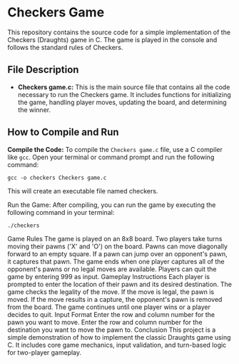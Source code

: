 # Checkers Game

This repository contains the source code for a simple implementation of the Checkers (Draughts) game in C. The game is played in the console and follows the standard rules of Checkers.

## File Description

- **Checkers game.c:** This is the main source file that contains all the code necessary to run the Checkers game. It includes functions for initializing the game, handling player moves, updating the board, and determining the winner.

## How to Compile and Run

**Compile the Code:** To compile the `Checkers game.c` file, use a C compiler like `gcc`. Open your terminal or command prompt and run the following command:

```
gcc -o checkers Checkers game.c
```

This will create an executable file named checkers.

Run the Game: After compiling, you can run the game by executing the following command in your terminal:

```
./checkers
```
Game Rules
The game is played on an 8x8 board.
Two players take turns moving their pawns ('X' and 'O') on the board.
Pawns can move diagonally forward to an empty square.
If a pawn can jump over an opponent's pawn, it captures that pawn.
The game ends when one player captures all of the opponent's pawns or no legal moves are available.
Players can quit the game by entering 999 as input.
Gameplay Instructions
Each player is prompted to enter the location of their pawn and its desired destination.
The game checks the legality of the move.
If the move is legal, the pawn is moved. If the move results in a capture, the opponent's pawn is removed from the board.
The game continues until one player wins or a player decides to quit.
Input Format
Enter the row and column number for the pawn you want to move.
Enter the row and column number for the destination you want to move the pawn to.
Conclusion
This project is a simple demonstration of how to implement the classic Draughts game using C. It includes core game mechanics, input validation, and turn-based logic for two-player gameplay.
